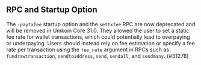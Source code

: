 RPC and Startup Option
---
The `-paytxfee` startup option and the `settxfee` RPC are now deprecated and will be removed in Umkoin Core 31.0. They allowed the user to set a static fee rate for wallet transactions, which could potentially lead to overpaying or underpaying. Users should instead rely on fee estimation or specify a fee rate per transaction using the `fee_rate` argument in RPCs such as `fundrawtransaction`, `sendtoaddress`, `send`, `sendall`, and `sendmany`. (#31278)